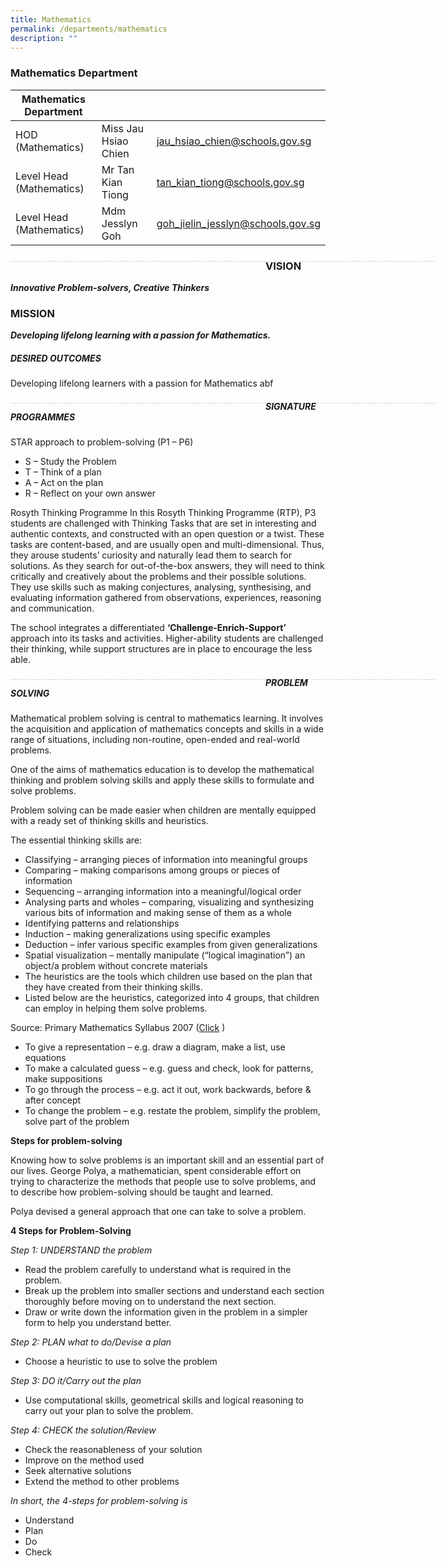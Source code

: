 ```yaml
---
title: Mathematics
permalink: /departments/mathematics
description: ""
---
```

### Mathematics Department

| Mathematics Department |  | |
| -------- | -------- | -------- |
| HOD (Mathematics) | Miss Jau Hsiao Chien | jau_hsiao_chien@schools.gov.sg |
| Level Head (Mathematics) | Mr Tan Kian Tiong | tan_kian_tiong@schools.gov.sg | 
| Level Head (Mathematics) | Mdm Jesslyn Goh | goh_jielin_jesslyn@schools.gov.sg | 

<div style="line-height: 19.6px; width: 408px; float: left;"><div style="margin-top: 8px; margin-bottom: 8px; line-height: 19.6px; width: 680px; border-bottom: 1px dashed rgb(204, 204, 204); height: 1px; clear: both;"></div></div>

### VISION

***Innovative Problem-solvers, Creative Thinkers*** 

### MISSION

***Developing lifelong learning with a passion for Mathematics.***

##### DESIRED OUTCOMES

Developing lifelong learners with a passion for Mathematics abf

<div style="line-height: 19.6px; width: 408px; float: left;"><div style="margin-top: 8px; margin-bottom: 8px; line-height: 19.6px; width: 680px; border-bottom: 1px dashed rgb(204, 204, 204); height: 1px; clear: both;"></div></div>

##### SIGNATURE PROGRAMMES

STAR approach to problem-solving (P1 – P6)

* S – Study the Problem
* T – Think of a plan
* A – Act on the plan
* R – Reflect on your own answer

Rosyth Thinking Programme
In this Rosyth Thinking Programme (RTP), P3 students are challenged with Thinking Tasks that are set in interesting and authentic contexts, and constructed with an open question or a twist. These tasks are content-based, and are usually open and multi-dimensional. Thus, they arouse students’ curiosity and naturally lead them to search for solutions. As they search for out-of-the-box answers, they will need to think critically and creatively about the problems and their possible solutions. They use skills such as making conjectures, analysing, synthesising, and evaluating information gathered from observations, experiences, reasoning and communication.

The school integrates a differentiated **‘Challenge-Enrich-Support’** approach into its tasks and activities. Higher-ability students are challenged their thinking, while support structures are in place to encourage the less able.

<div style="line-height: 19.6px; width: 408px; float: left;"><div style="margin-top: 8px; margin-bottom: 8px; line-height: 19.6px; width: 680px; border-bottom: 1px dashed rgb(204, 204, 204); height: 1px; clear: both;"></div></div>

##### PROBLEM SOLVING

Mathematical problem solving is central to mathematics learning. It involves the acquisition and application of mathematics concepts and skills in a wide range of situations, including non-routine, open-ended and real-world problems.

One of the aims of mathematics education is to develop the mathematical thinking and problem solving skills and apply these skills to formulate and solve problems.

Problem solving can be made easier when children are mentally equipped with a ready set of thinking skills and heuristics.

The essential thinking skills are:
* Classifying – arranging pieces of information into meaningful groups
* Comparing – making comparisons among groups or pieces of information
* Sequencing – arranging information into a meaningful/logical order
* Analysing parts and wholes – comparing, visualizing and synthesizing various bits of information and making sense of them as a whole
* Identifying patterns and relationships
* Induction – making generalizations using specific examples
* Deduction – infer various specific examples from given generalizations
* Spatial visualization – mentally manipulate (“logical imagination”) an object/a problem without concrete materials
* The heuristics are the tools which children use based on the plan that they have created from their thinking skills.
* Listed below are the heuristics, categorized into 4 groups, that children can employ in helping them solve problems.

Source: Primary Mathematics Syllabus 2007 ([Click](/files/maths-primary-2007.pdf) )

* To give a representation – e.g. draw a diagram, make a list, use equations
* To make a calculated guess – e.g. guess and check, look for patterns, make suppositions
* To go through the process – e.g. act it out, work backwards, before & after concept
* To change the problem – e.g. restate the problem, simplify the problem, solve part of the problem

**Steps for problem-solving**

Knowing how to solve problems is an important skill and an essential part of our lives. George Polya, a mathematician, spent considerable effort on trying to characterize the methods that people use to solve problems, and to describe how problem-solving should be taught and learned.

Polya devised a general approach that one can take to solve a problem.

**4 Steps for Problem-Solving**

*Step 1: UNDERSTAND the problem*

* Read the problem carefully to understand what is required in the problem.
* Break up the problem into smaller sections and understand each section thoroughly before moving on to understand the next section.
* Draw or write down the information given in the problem in a simpler form to help you understand better.

*Step 2: PLAN what to do/Devise a plan*

* Choose a heuristic to use to solve the problem

*Step 3: DO it/Carry out the plan*

* Use computational skills, geometrical skills and logical reasoning to carry out your plan to solve the problem.

*Step 4: CHECK the solution/Review*

* Check the reasonableness of your solution
* Improve on the method used
* Seek alternative solutions
* Extend the method to other problems

*In short, the 4-steps for problem-solving is*

* Understand
* Plan
* Do
* Check
